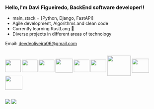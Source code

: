 ### Hello,I'm Davi Figueiredo, BackEnd software developer!!

- main_stack = [Python, Django, FastAPI]
- Agile development, Algorithms and clean code
- Currently learning RustLang 🦀
- Diverse projects in different areas of technology

Email: devdeoliveira06@gmail.com
<div style="display: inline_block"><br>
  
  <img align="center" height="40" width="50" src="https://cdn.jsdelivr.net/gh/devicons/devicon/icons/python/python-original.svg" /> 
  <img align="center" height="40" width="50" src="https://cdn.jsdelivr.net/gh/devicons/devicon/icons/django/django-plain.svg" />
  <img align="center" height="40" width="50" src="https://cdn.jsdelivr.net/gh/devicons/devicon/icons/c/c-original.svg" />  
  <img align="center" height="45" width="55" src="https://cdn.jsdelivr.net/gh/devicons/devicon/icons/java/java-original.svg" />
  <img align="center" height="40" width="50" src="https://cdn.jsdelivr.net/gh/devicons/devicon/icons/mysql/mysql-original.svg" />
  <img align="center" height="40" width="50" src="https://cdn.jsdelivr.net/gh/devicons/devicon/icons/postgresql/postgresql-original.svg" />         
  <img align="center" height="65" width="75" src="https://cdn.jsdelivr.net/gh/devicons/devicon/icons/docker/docker-original.svg" />
  <img align="center" height="45" width="55" src="https://cdn.jsdelivr.net/gh/devicons/devicon/icons/raspberrypi/raspberrypi-original.svg" />
  <img align="center" height="45" width="55" src="https://cdn.jsdelivr.net/gh/devicons/devicon/icons/redis/redis-original.svg"/>
  

  
  
</div>

##

<div> 
  <a href="https://instagram.com/dev.osf" target="_blank"><img src="https://img.shields.io/badge/-Instagram-%23E4405F?style=for-the-badge&logo=instagram&logoColor=white" target="_blank"></a>
  <a href="https://www.linkedin.com/in/davi-de-oliveira-figueiredo-66a257283/" target="_blank"><img src="https://img.shields.io/badge/-LinkedIn-%230077B5?style=for-the-badge&logo=linkedin&logoColor=white" target="_blank"></a> 
  
</div>
